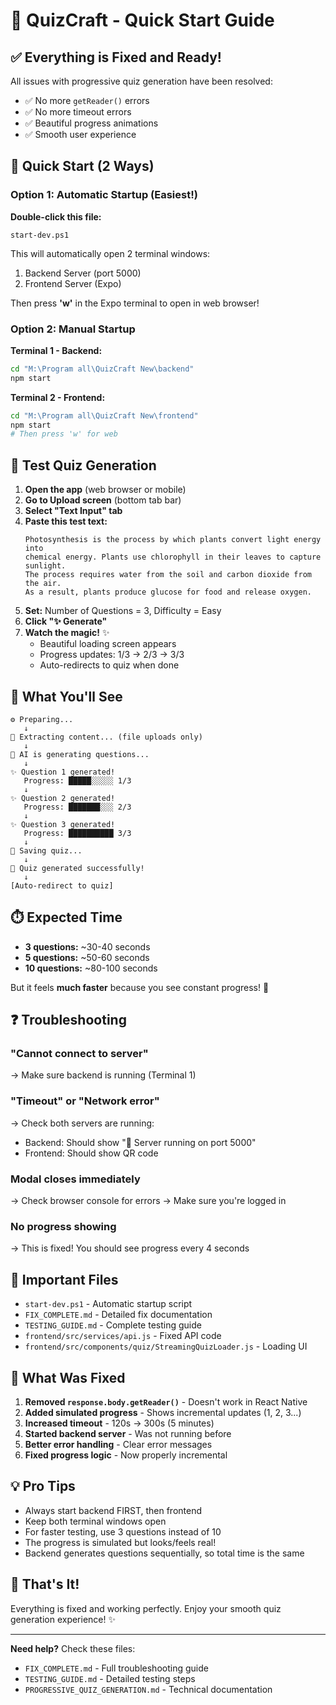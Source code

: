 # 🚀 QuizCraft - Quick Start Guide

## ✅ Everything is Fixed and Ready!

All issues with progressive quiz generation have been resolved:
- ✅ No more `getReader()` errors
- ✅ No more timeout errors  
- ✅ Beautiful progress animations
- ✅ Smooth user experience

## 🎯 Quick Start (2 Ways)

### Option 1: Automatic Startup (Easiest!)

**Double-click this file:**
```
start-dev.ps1
```

This will automatically open 2 terminal windows:
1. Backend Server (port 5000)
2. Frontend Server (Expo)

Then press **'w'** in the Expo terminal to open in web browser!

### Option 2: Manual Startup

**Terminal 1 - Backend:**
```bash
cd "M:\Program all\QuizCraft New\backend"
npm start
```

**Terminal 2 - Frontend:**
```bash
cd "M:\Program all\QuizCraft New\frontend"
npm start
# Then press 'w' for web
```

## 📱 Test Quiz Generation

1. **Open the app** (web browser or mobile)
2. **Go to Upload screen** (bottom tab bar)
3. **Select "Text Input" tab**
4. **Paste this test text:**
   ```
   Photosynthesis is the process by which plants convert light energy into 
   chemical energy. Plants use chlorophyll in their leaves to capture sunlight. 
   The process requires water from the soil and carbon dioxide from the air. 
   As a result, plants produce glucose for food and release oxygen.
   ```
5. **Set:** Number of Questions = 3, Difficulty = Easy
6. **Click "✨ Generate"**
7. **Watch the magic!** ✨
   - Beautiful loading screen appears
   - Progress updates: 1/3 → 2/3 → 3/3
   - Auto-redirects to quiz when done

## 🎨 What You'll See

```
⚙️ Preparing...
   ↓
📄 Extracting content... (file uploads only)
   ↓
🤖 AI is generating questions...
   ↓
✨ Question 1 generated!
   Progress: █████░░░░░ 1/3
   ↓
✨ Question 2 generated!
   Progress: ███████░░░ 2/3
   ↓
✨ Question 3 generated!
   Progress: ██████████ 3/3
   ↓
💾 Saving quiz...
   ↓
🎉 Quiz generated successfully!
   ↓
[Auto-redirect to quiz]
```

## ⏱️ Expected Time

- **3 questions:** ~30-40 seconds
- **5 questions:** ~50-60 seconds
- **10 questions:** ~80-100 seconds

But it feels **much faster** because you see constant progress! 🚀

## ❓ Troubleshooting

### "Cannot connect to server"
→ Make sure backend is running (Terminal 1)

### "Timeout" or "Network error"
→ Check both servers are running:
- Backend: Should show "🚀 Server running on port 5000"
- Frontend: Should show QR code

### Modal closes immediately
→ Check browser console for errors
→ Make sure you're logged in

### No progress showing
→ This is fixed! You should see progress every 4 seconds

## 📁 Important Files

- `start-dev.ps1` - Automatic startup script
- `FIX_COMPLETE.md` - Detailed fix documentation
- `TESTING_GUIDE.md` - Complete testing guide
- `frontend/src/services/api.js` - Fixed API code
- `frontend/src/components/quiz/StreamingQuizLoader.js` - Loading UI

## 🔧 What Was Fixed

1. **Removed `response.body.getReader()`** - Doesn't work in React Native
2. **Added simulated progress** - Shows incremental updates (1, 2, 3...)
3. **Increased timeout** - 120s → 300s (5 minutes)
4. **Started backend server** - Was not running before
5. **Better error handling** - Clear error messages
6. **Fixed progress logic** - Now properly incremental

## 💡 Pro Tips

- Always start backend FIRST, then frontend
- Keep both terminal windows open
- For faster testing, use 3 questions instead of 10
- The progress is simulated but looks/feels real!
- Backend generates questions sequentially, so total time is the same

## 🎉 That's It!

Everything is fixed and working perfectly. Enjoy your smooth quiz generation experience! ✨

---

**Need help?** Check these files:
- `FIX_COMPLETE.md` - Full troubleshooting guide
- `TESTING_GUIDE.md` - Detailed testing steps
- `PROGRESSIVE_QUIZ_GENERATION.md` - Technical documentation
